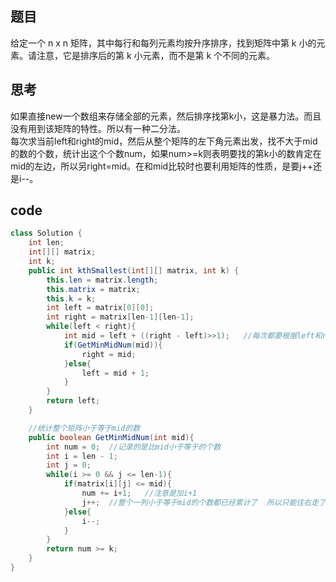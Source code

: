 ## 题目
给定一个 n x n 矩阵，其中每行和每列元素均按升序排序，找到矩阵中第 k 小的元素。请注意，它是排序后的第 k 小元素，而不是第 k 个不同的元素。

## 思考
如果直接new一个数组来存储全部的元素，然后排序找第k小，这是暴力法。而且没有用到该矩阵的特性。所以有一种二分法。<br/>
每次求当前left和right的mid，然后从整个矩阵的左下角元素出发，找不大于mid的数的个数，统计出这个个数num，如果num>=k则表明要找的第k小的数肯定在mid的左边，所以另right=mid。在和mid比较时也要利用矩阵的性质，是要j++还是i--。

## code
```java
class Solution {
    int len;
    int[][] matrix;
    int k;
    public int kthSmallest(int[][] matrix, int k) {
        this.len = matrix.length;
        this.matrix = matrix;
        this.k = k;
        int left = matrix[0][0];
        int right = matrix[len-1][len-1];
        while(left < right){
            int mid = left + ((right - left)>>1);   //每次都要根据left和right来计算mid  mid是改变的  这里运用了位运算比直接进行数学运算快的原理
            if(GetMinMidNum(mid)){
                right = mid;
            }else{
                left = mid + 1;
            }
        }
        return left;
    }

    //统计整个矩阵小于等于mid的数
    public boolean GetMinMidNum(int mid){
        int num = 0;  //记录的是比mid小于等于的个数
        int i = len - 1;
        int j = 0;
        while(i >= 0 && j <= len-1){
            if(matrix[i][j] <= mid){
                num += i+1;   //注意是加i+1
                j++;  //整个一列小于等于mid的个数都已经累计了  所以只能往右走了
            }else{
                i--;
            }
        }
        return num >= k;
    }
}
```

